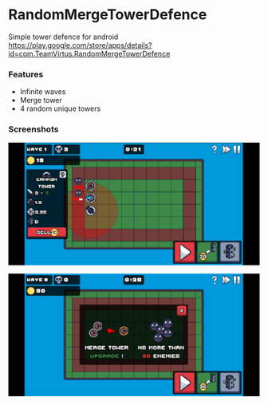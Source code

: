 # RandomMergeTowerDefence
Simple tower defence for android  
https://play.google.com/store/apps/details?id=com.TeamVirtus.RandomMergeTowerDefence

### Features
* Infinite waves
* Merge tower
* 4 random unique towers


### Screenshots
![screenshot1](https://github.com/virtus2/RandomMergeTowerDefence/blob/main/%EA%B8%B0%ED%9A%8D%EB%AC%B8%EC%84%9C/screenshot_1.png)

![screenshot2](https://github.com/virtus2/RandomMergeTowerDefence/blob/main/%EA%B8%B0%ED%9A%8D%EB%AC%B8%EC%84%9C/screenshot_2.png)
